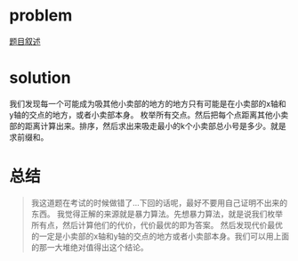 # problem
[题目叙述](http://124.205.120.153/problem/1162)
# solution
我们发现每一个可能成为吸其他小卖部的地方的地方只有可能是在小卖部的x轴和y轴的交点的地方，或者小卖部本身。
枚举所有交点。然后把每个点距离其他小卖部的距离计算出来。排序，然后求出来吸走最小的k个小卖部总小号是多少。就是求前缀和。
# 总结
> 我这道题在考试的时候做错了...下回的话呢，最好不要用自己证明不出来的东西。
我觉得正解的来源就是暴力算法。先想暴力算法，就是说我们枚举所有点，然后计算他们的代价，代价最优的即为答案。
然后发现代价最优的一定是小卖部的x轴和y轴的交点的地方或者小卖部本身。我们可以用上面的那一大堆绝对值得出这个结论。

